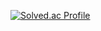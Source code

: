 [![Solved.ac Profile](http://mazassumnida.wtf/api/v2/generate_badge?boj=zelkovahill)](https://solved.ac/zelkovahill/)
